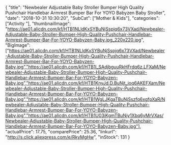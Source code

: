 {
	"title": "Newbealer Adjustable Baby Stroller Bumper High Quality Pushchair Handlebar Armrest Bumper Bar For YOYO Babyzen Baby Stroller",
	"date": "2018-10-31 10:30:20",
	"SubCat": ["Mother & Kids"],
	"categories": ["Activity "],
	"thumbnailImage": "https://ae01.alicdn.com/kf/HTB1NLldKxSYBuNjSspjq6x73VXad/Newbealer-Adjustable-Baby-Stroller-Bumper-High-Quality-Pushchair-Handlebar-Armrest-Bumper-Bar-For-YOYO-Babyzen-Baby.jpg_220x220.jpg",
	"BigImage": ["https://ae01.alicdn.com/kf/HTB1NLldKxSYBuNjSspjq6x73VXad/Newbealer-Adjustable-Baby-Stroller-Bumper-High-Quality-Pushchair-Handlebar-Armrest-Bumper-Bar-For-YOYO-Babyzen-Baby.jpg","https://ae01.alicdn.com/kf/HTB1l_SAdjbguuRkHFrdq6z.LFXaM/Newbealer-Adjustable-Baby-Stroller-Bumper-High-Quality-Pushchair-Handlebar-Armrest-Bumper-Bar-For-YOYO-Babyzen-Baby.jpg","https://ae01.alicdn.com/kf/HTB1KnyJd.D.BuNjt_ioq6AKEFXam/Newbealer-Adjustable-Baby-Stroller-Bumper-High-Quality-Pushchair-Handlebar-Armrest-Bumper-Bar-For-YOYO-Babyzen-Baby.jpg","https://ae01.alicdn.com/kf/HTB1WgLJKgaTBuNjSszfq6xgfpXaR/Newbealer-Adjustable-Baby-Stroller-Bumper-High-Quality-Pushchair-Handlebar-Armrest-Bumper-Bar-For-YOYO-Babyzen-Baby.jpg","https://ae01.alicdn.com/kf/HTB1U03iKgmTBuNjy1Xbq6yMrVXas/Newbealer-Adjustable-Baby-Stroller-Bumper-High-Quality-Pushchair-Handlebar-Armrest-Bumper-Bar-For-YOYO-Babyzen-Baby.jpg"],
	"actualPrice": 17.75,
	"comparePrice": 25.36,
	"linkurl": "http://s.click.aliexpress.com/e/RkyMgHw",
	"inStock": 131
}
